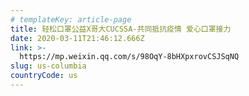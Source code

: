 ```yaml
---
# templateKey: article-page
title: 轻松口罩公益X哥大CUCSSA-共同抵抗疫情 爱心口罩接力
date: 2020-03-11T21:46:12.666Z
link: >-
  https://mp.weixin.qq.com/s/98OqY-8bHXpxrovCSJSqNQ
slug: us-columbia
countryCode: us
---
```



